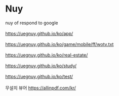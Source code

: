 # Nuy
nuy of respond to google
<br>
<br>https://uegnuy.github.io/ko/app/
<br>
<br>https://uegnuy.github.io/ko/game/mobile/ff/wotv.txt
<br>
<br>https://uegnuy.github.io/ko/real-estate/
<br>
<br>https://uegnuy.github.io/ko/study/
<br>
<br>https://uegnuy.github.io/ko/test/
<br>
<br>무설치 뷰어 https://allinpdf.com/kr/

